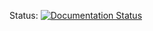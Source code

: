 Status:
[![Documentation Status](https://readthedocs.org/projects/awi-cm3-documentation/badge/?version=latest)](https://awi-cm3-documentation.readthedocs.io/en/latest/?badge=latest)
